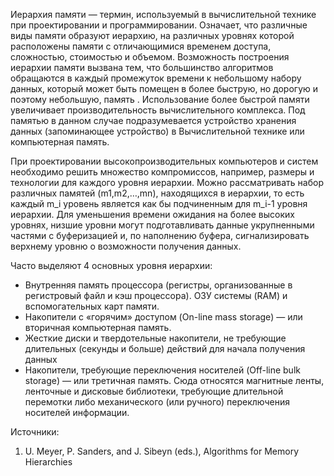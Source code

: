 Иерархия памяти — термин, используемый в вычислительной технике при проектировании и программировании. Означает, что различные виды памяти образуют иерархию, на различных уровнях которой расположены памяти с отличающимися временем доступа, сложностью, стоимостью и объемом. Возможность построения иерархии памяти вызвана тем, что большинство алгоритмов обращаются в каждый промежуток времени к небольшому набору данных, который может быть помещен в более быструю, но дорогую и поэтому небольшую, память . Использование более быстрой памяти увеличивает производительность вычислительного комплекса. Под памятью в данном случае подразумевается устройство хранения данных (запоминающее устройство) в Вычислительной технике или компьютерная память.

При проектировании высокопроизводительных компьютеров и систем необходимо решить множество компромиссов, например, размеры и технологии для каждого уровня иерархии. Можно рассматривать набор различных памятей (m1,m2,…,mn), находящихся в иерархии, то есть каждый m_i уровень является как бы подчиненным для m_i-1 уровня иерархии. Для уменьшения времени ожидания на более высоких уровнях, низшие уровни могут подготавливать данные укрупненными частями с буферизацией и, по наполнению буфера, сигнализировать верхнему уровню о возможности получения данных.

Часто выделяют 4 основных уровня иерархии:
- Внутренняя память процессора (регистры, организованные в регистровый файл и кэш процессора).
ОЗУ системы (RAM) и вспомогательных карт памяти.
 - Накопители с «горячим» доступом (On-line mass storage) — или вторичная компьютерная память. 
 - Жесткие диски и твердотельные   накопители, не требующие длительных (секунды и больше) действий для начала получения данных
- Накопители, требующие переключения носителей (Off-line bulk storage) — или третичная память. Сюда относятся магнитные ленты, ленточные и дисковые библиотеки, требующие длительной перемотки либо механического (или ручного) переключения носителей информации.
    
Источники:
1. U. Meyer, P. Sanders, and J. Sibeyn (eds.), Algorithms for Memory Hierarchies
